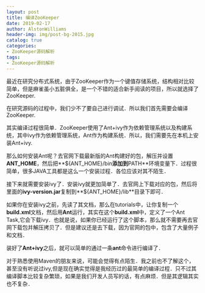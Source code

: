 ```yaml
---
layout: post
title: 编译ZooKeeper
date: 2019-02-17
author: AlstonWilliams
header-img: img/post-bg-2015.jpg
catalog: true
categories:
- ZooKeeper源码解析
tags:
- ZooKeeper源码解析
---
```

最近在研究分布式系统，由于ZooKeeper作为一个键值存储系统，结构相对比较简单，但是麻雀虽小五脏俱全，是一个不错的适合新手阅读的项目，所以就选择了ZooKeeper.

在研究源码的过程中，我们少不了要自己进行调试．所以我们首先需要会编译ZooKeeper.

其实编译过程很简单．ZooKeeper使用了Ant+ivy作为依赖管理系统以及构建系统，其中ivy作为依赖管理系统，Ant作为构建系统．所以，我们需要先在本机上安装Ant+ivy.

那么如何安装Ant呢？去官网下载最新版的Ant构建好的包，解压并设置**ANT_HOME**，然后把**${ANT_HOME}/bin**添加到**PATH**环境变量下．过程很简单，很多JAVA工具都是这么一个安装过程．各位应该对其不陌生．

接下来就需要安装ivy了．安装ivy就更加简单了．去官网上下载对应的包，然后将里面的**ivy-version.jar**复制到**${ANT_HOME}/lib**目录下即可．

如果你在安装ivy之前，先读了其文档，那么在tutorials中，让你复制一个**build.xml**文档，然后用**Ant**运行，其实在这个**build.xml**中，定义了一个Ant Task,它会下载ivy．也就是说，如果你已经运行了这个脚本，那么就不需要再去官网下载包并解压拷贝了．但是建议还是去下载，因为官网的包中，包含了大量例子和文档．

装好了**Ant+ivy**之后，就可以简单的通过一条**ant**命令进行编译了．

对于熟悉使用Maven的朋友来说，可能会觉得有点陌生．我之前也不了解这个，甚至没有听说过ivy,但是现在确实觉得是我经历过的最简单的编译过程．只不过其编译脚本比较复杂繁琐，如果是我们开发人员写的话，有点麻烦．但是其逻辑其实也不复杂．
